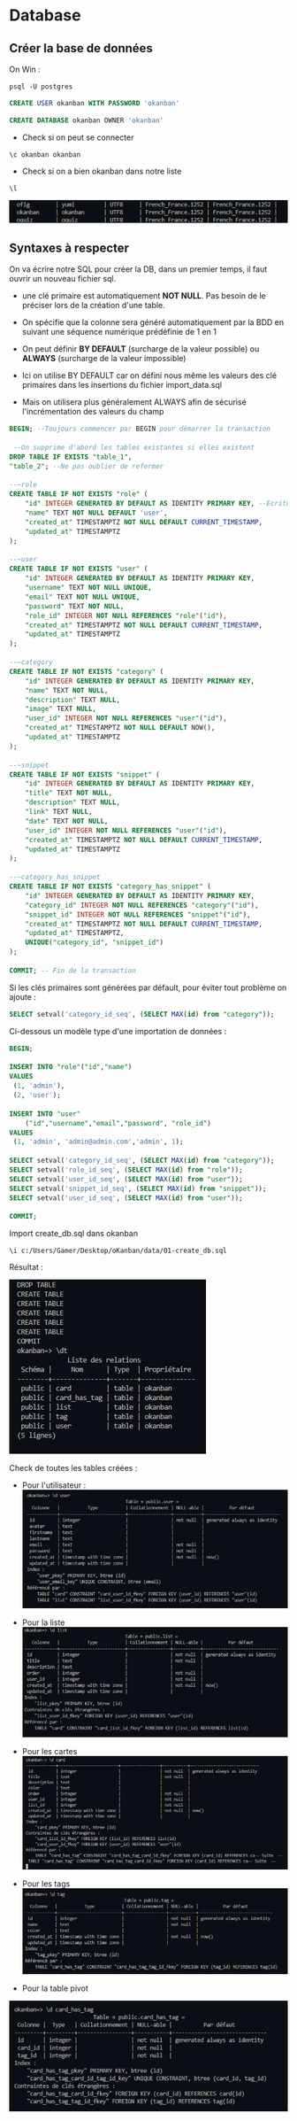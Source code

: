 # Database

## Créer la base de données

On Win :

```shell
psql -U postgres
```

```sql
CREATE USER okanban WITH PASSWORD 'okanban'
```

```sql
CREATE DATABASE okanban OWNER 'okanban'
```

- Check si on peut se connecter

```shell
\c okanban okanban
```
- Check si on a bien okanban dans notre liste

```shell
\l
```
![list](./images/list_pg.png)

## Syntaxes à respecter

On va écrire notre SQL pour créer la DB, dans un premier temps, il faut ouvrir un nouveau fichier sql.

- une clé primaire est automatiquement **NOT NULL**. Pas besoin de le préciser lors de la création d'une table.

- On spécifie que la colonne sera généré automatiquement par la BDD en suivant une séquence numérique prédéfinie de 1 en 1

- On peut définir **BY DEFAULT** (surcharge de la valeur possible) ou **ALWAYS** (surcharge de la valeur impossible)

- Ici on utilise BY DEFAULT car on défini nous même les valeurs des clé primaires dans les insertions du fichier import_data.sql

- Mais on utilisera plus généralement ALWAYS afin de sécurisé l'incrémentation des valeurs du champ

```sql
BEGIN; --Toujours commencer par BEGIN pour démarrer la transaction

 --On supprime d'abord les tables existantes si elles existent
DROP TABLE IF EXISTS "table_1",
"table_2"; --Ne pas oublier de refermer

--~role
CREATE TABLE IF NOT EXISTS "role" (
    "id" INTEGER GENERATED BY DEFAULT AS IDENTITY PRIMARY KEY, --Ecriture moderne
    "name" TEXT NOT NULL DEFAULT 'user',
    "created_at" TIMESTAMPTZ NOT NULL DEFAULT CURRENT_TIMESTAMP,
    "updated_at" TIMESTAMPTZ
);

--~user
CREATE TABLE IF NOT EXISTS "user" (
    "id" INTEGER GENERATED BY DEFAULT AS IDENTITY PRIMARY KEY,
    "username" TEXT NOT NULL UNIQUE,
    "email" TEXT NOT NULL UNIQUE,
    "password" TEXT NOT NULL,
    "role_id" INTEGER NOT NULL REFERENCES "role"("id"),
    "created_at" TIMESTAMPTZ NOT NULL DEFAULT CURRENT_TIMESTAMP,
    "updated_at" TIMESTAMPTZ
);

--~category
CREATE TABLE IF NOT EXISTS "category" (
    "id" INTEGER GENERATED BY DEFAULT AS IDENTITY PRIMARY KEY,
    "name" TEXT NOT NULL,
    "description" TEXT NULL,
    "image" TEXT NULL,
    "user_id" INTEGER NOT NULL REFERENCES "user"("id"),
    "created_at" TIMESTAMPTZ NOT NULL DEFAULT NOW(),
    "updated_at" TIMESTAMPTZ
);

--~snippet
CREATE TABLE IF NOT EXISTS "snippet" (
    "id" INTEGER GENERATED BY DEFAULT AS IDENTITY PRIMARY KEY,
    "title" TEXT NOT NULL,
    "description" TEXT NULL,
    "link" TEXT NULL,
    "date" TEXT NOT NULL,
    "user_id" INTEGER NOT NULL REFERENCES "user"("id"),
    "created_at" TIMESTAMPTZ NOT NULL DEFAULT CURRENT_TIMESTAMP,
    "updated_at" TIMESTAMPTZ
);

--~category_has_snippet
CREATE TABLE IF NOT EXISTS "category_has_snippet" (
    "id" INTEGER GENERATED BY DEFAULT AS IDENTITY PRIMARY KEY,
    "category_id" INTEGER NOT NULL REFERENCES "category"("id"),
    "snippet_id" INTEGER NOT NULL REFERENCES "snippet"("id"),
    "created_at" TIMESTAMPTZ NOT NULL DEFAULT CURRENT_TIMESTAMP,
    "updated_at" TIMESTAMPTZ,
    UNIQUE("category_id", "snippet_id")
);

COMMIT; -- Fin de la transaction
```

Si les clés primaires sont générées par défault, pour éviter tout problème on ajoute :

```sql
SELECT setval('category_id_seq', (SELECT MAX(id) from "category"));
```

Ci-dessous un modèle type d'une importation de données :

```sql
BEGIN;

INSERT INTO "role"("id","name")
VALUES 
 (1, 'admin'), 
 (2, 'user');

INSERT INTO "user"
    ("id","username","email","password", "role_id")
VALUES 
 (1, 'admin', 'admin@admin.com','admin', 1);

SELECT setval('category_id_seq', (SELECT MAX(id) from "category"));
SELECT setval('role_id_seq', (SELECT MAX(id) from "role"));
SELECT setval('user_id_seq', (SELECT MAX(id) from "user"));
SELECT setval('snippet_id_seq', (SELECT MAX(id) from "snippet"));
SELECT setval('user_id_seq', (SELECT MAX(id) from "user"));

COMMIT;
```

Import create_db.sql dans okanban

```shell
\i c:/Users/Gamer/Desktop/oKanban/data/01-create_db.sql 
```

Résultat : 

![createdb](./images/createdb.png)

Check de toutes les tables créées :

- Pour l'utilisateur :
![createdb](./images/user.png)

- Pour la liste
![createdb](./images/list.png)

- Pour les cartes
![createdb](./images/card.png)

- Pour les tags
![createdb](./images/tag.png)

- Pour la table pivot

![createdb](./images/card_has_tag.png)



